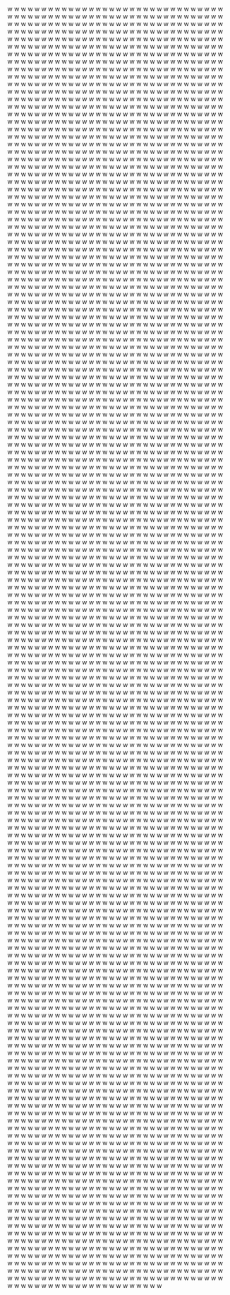
w
w
w
w
w
w
w
w
w
w
w
w
w
w
w
w
w
w
w
w
w
w
w
w
w
w
w
w
w
w
w
w
w
w
w
w
w
w
w
w
w
w
w
w
w
w
w
w
w
w
w
w
w
w
w
w
w
w
w
w
w
w
w
w
w
w
w
w
w
w
w
w
w
w
w
w
w
w
w
w
w
w
w
w
w
w
w
w
w
w
w
w
w
w
w
w
w
w
w
w
w
w
w
w
w
w
w
w
w
w
w
w
w
w
w
w
w
w
w
w
w
w
w
w
w
w
w
w
w
w
w
w
w
w
w
w
w
w
w
w
w
w
w
w
w
w
w
w
w
w
w
w
w
w
w
w
w
w
w
w
w
w
w
w
w
w
w
w
w
w
w
w
w
w
w
w
w
w
w
w
w
w
w
w
w
w
w
w
w
w
w
w
w
w
w
w
w
w
w
w
w
w
w
w
w
w
w
w
w
w
w
w
w
w
w
w
w
w
w
w
w
w
w
w
w
w
w
w
w
w
w
w
w
w
w
w
w
w
w
w
w
w
w
w
w
w
w
w
w
w
w
w
w
w
w
w
w
w
w
w
w
w
w
w
w
w
w
w
w
w
w
w
w
w
w
w
w
w
w
w
w
w
w
w
w
w
w
w
w
w
w
w
w
w
w
w
w
w
w
w
w
w
w
w
w
w
w
w
w
w
w
w
w
w
w
w
w
w
w
w
w
w
w
w
w
w
w
w
w
w
w
w
w
w
w
w
w
w
w
w
w
w
w
w
w
w
w
w
w
w
w
w
w
w
w
w
w
w
w
w
w
w
w
w
w
w
w
w
w
w
w
w
w
w
w
w
w
w
w
w
w
w
w
w
w
w
w
w
w
w
w
w
w
w
w
w
w
w
w
w
w
w
w
w
w
w
w
w
w
w
w
w
w
w
w
w
w
w
w
w
w
w
w
w
w
w
w
w
w
w
w
w
w
w
w
w
w
w
w
w
w
w
w
w
w
w
w
w
w
w
w
w
w
w
w
w
w
w
w
w
w
w
w
w
w
w
w
w
w
w
w
w
w
w
w
w
w
w
w
w
w
w
w
w
w
w
w
w
w
w
w
w
w
w
w
w
w
w
w
w
w
w
w
w
w
w
w
w
w
w
w
w
w
w
w
w
w
w
w
w
w
w
w
w
w
w
w
w
w
w
w
w
w
w
w
w
w
w
w
w
w
w
w
w
w
w
w
w
w
w
w
w
w
w
w
w
w
w
w
w
w
w
w
w
w
w
w
w
w
w
w
w
w
w
w
w
w
w
w
w
w
w
w
w
w
w
w
w
w
w
w
w
w
w
w
w
w
w
w
w
w
w
w
w
w
w
w
w
w
w
w
w
w
w
w
w
w
w
w
w
w
w
w
w
w
w
w
w
w
w
w
w
w
w
w
w
w
w
w
w
w
w
w
w
w
w
w
w
w
w
w
w
w
w
w
w
w
w
w
w
w
w
w
w
w
w
w
w
w
w
w
w
w
w
w
w
w
w
w
w
w
w
w
w
w
w
w
w
w
w
w
w
w
w
w
w
w
w
w
w
w
w
w
w
w
w
w
w
w
w
w
w
w
w
w
w
w
w
w
w
w
w
w
w
w
w
w
w
w
w
w
w
w
w
w
w
w
w
w
w
w
w
w
w
w
w
w
w
w
w
w
w
w
w
w
w
w
w
w
w
w
w
w
w
w
w
w
w
w
w
w
w
w
w
w
w
w
w
w
w
w
w
w
w
w
w
w
w
w
w
w
w
w
w
w
w
w
w
w
w
w
w
w
w
w
w
w
w
w
w
w
w
w
w
w
w
w
w
w
w
w
w
w
w
w
w
w
w
w
w
w
w
w
w
w
w
w
w
w
w
w
w
w
w
w
w
w
w
w
w
w
w
w
w
w
w
w
w
w
w
w
w
w
w
w
w
w
w
w
w
w
w
w
w
w
w
w
w
w
w
w
w
w
w
w
w
w
w
w
w
w
w
w
w
w
w
w
w
w
w
w
w
w
w
w
w
w
w
w
w
w
w
w
w
w
w
w
w
w
w
w
w
w
w
w
w
w
w
w
w
w
w
w
w
w
w
w
w
w
w
w
w
w
w
w
w
w
w
w
w
w
w
w
w
w
w
w
w
w
w
w
w
w
w
w
w
w
w
w
w
w
w
w
w
w
w
w
w
w
w
w
w
w
w
w
w
w
w
w
w
w
w
w
w
w
w
w
w
w
w
w
w
w
w
w
w
w
w
w
w
w
w
w
w
w
w
w
w
w
w
w
w
w
w
w
w
w
w
w
w
w
w
w
w
w
w
w
w
w
w
w
w
w
w
w
w
w
w
w
w
w
w
w
w
w
w
w
w
w
w
w
w
w
w
w
w
w
w
w
w
w
w
w
w
w
w
w
w
w
w
w
w
w
w
w
w
w
w
w
w
w
w
w
w
w
w
w
w
w
w
w
w
w
w
w
w
w
w
w
w
w
w
w
w
w
w
w
w
w
w
w
w
w
w
w
w
w
w
w
w
w
w
w
w
w
w
w
w
w
w
w
w
w
w
w
w
w
w
w
w
w
w
w
w
w
w
w
w
w
w
w
w
w
w
w
w
w
w
w
w
w
w
w
w
w
w
w
w
w
w
w
w
w
w
w
w
w
w
w
w
w
w
w
w
w
w
w
w
w
w
w
w
w
w
w
w
w
w
w
w
w
w
w
w
w
w
w
w
w
w
w
w
w
w
w
w
w
w
w
w
w
w
w
w
w
w
w
w
w
w
w
w
w
w
w
w
w
w
w
w
w
w
w
w
w
w
w
w
w
w
w
w
w
w
w
w
w
w
w
w
w
w
w
w
w
w
w
w
w
w
w
w
w
w
w
w
w
w
w
w
w
w
w
w
w
w
w
w
w
w
w
w
w
w
w
w
w
w
w
w
w
w
w
w
w
w
w
w
w
w
w
w
w
w
w
w
w
w
w
w
w
w
w
w
w
w
w
w
w
w
w
w
w
w
w
w
w
w
w
w
w
w
w
w
w
w
w
w
w
w
w
w
w
w
w
w
w
w
w
w
w
w
w
w
w
w
w
w
w
w
w
w
w
w
w
w
w
w
w
w
w
w
w
w
w
w
w
w
w
w
w
w
w
w
w
w
w
w
w
w
w
w
w
w
w
w
w
w
w
w
w
w
w
w
w
w
w
w
w
w
w
w
w
w
w
w
w
w
w
w
w
w
w
w
w
w
w
w
w
w
w
w
w
w
w
w
w
w
w
w
w
w
w
w
w
w
w
w
w
w
w
w
w
w
w
w
w
w
w
w
w
w
w
w
w
w
w
w
w
w
w
w
w
w
w
w
w
w
w
w
w
w
w
w
w
w
w
w
w
w
w
w
w
w
w
w
w
w
w
w
w
w
w
w
w
w
w
w
w
w
w
w
w
w
w
w
w
w
w
w
w
w
w
w
w
w
w
w
w
w
w
w
w
w
w
w
w
w
w
w
w
w
w
w
w
w
w
w
w
w
w
w
w
w
w
w
w
w
w
w
w
w
w
w
w
w
w
w
w
w
w
w
w
w
w
w
w
w
w
w
w
w
w
w
w
w
w
w
w
w
w
w
w
w
w
w
w
w
w
w
w
w
w
w
w
w
w
w
w
w
w
w
w
w
w
w
w
w
w
w
w
w
w
w
w
w
w
w
w
w
w
w
w
w
w
w
w
w
w
w
w
w
w
w
w
w
w
w
w
w
w
w
w
w
w
w
w
w
w
w
w
w
w
w
w
w
w
w
w
w
w
w
w
w
w
w
w
w
w
w
w
w
w
w
w
w
w
w
w
w
w
w
w
w
w
w
w
w
w
w
w
w
w
w
w
w
w
w
w
w
w
w
w
w
w
w
w
w
w
w
w
w
w
w
w
w
w
w
w
w
w
w
w
w
w
w
w
w
w
w
w
w
w
w
w
w
w
w
w
w
w
w
w
w
w
w
w
w
w
w
w
w
w
w
w
w
w
w
w
w
w
w
w
w
w
w
w
w
w
w
w
w
w
w
w
w
w
w
w
w
w
w
w
w
w
w
w
w
w
w
w
w
w
w
w
w
w
w
w
w
w
w
w
w
w
w
w
w
w
w
w
w
w
w
w
w
w
w
w
w
w
w
w
w
w
w
w
w
w
w
w
w
w
w
w
w
w
w
w
w
w
w
w
w
w
w
w
w
w
w
w
w
w
w
w
w
w
w
w
w
w
w
w
w
w
w
w
w
w
w
w
w
w
w
w
w
w
w
w
w
w
w
w
w
w
w
w
w
w
w
w
w
w
w
w
w
w
w
w
w
w
w
w
w
w
w
w
w
w
w
w
w
w
w
w
w
w
w
w
w
w
w
w
w
w
w
w
w
w
w
w
w
w
w
w
w
w
w
w
w
w
w
w
w
w
w
w
w
w
w
w
w
w
w
w
w
w
w
w
w
w
w
w
w
w
w
w
w
w
w
w
w
w
w
w
w
w
w
w
w
w
w
w
w
w
w
w
w
w
w
w
w
w
w
w
w
w
w
w
w
w
w
w
w
w
w
w
w
w
w
w
w
w
w
w
w
w
w
w
w
w
w
w
w
w
w
w
w
w
w
w
w
w
w
w
w
w
w
w
w
w
w
w
w
w
w
w
w
w
w
w
w
w
w
w
w
w
w
w
w
w
w
w
w
w
w
w
w
w
w
w
w
w
w
w
w
w
w
w
w
w
w
w
w
w
w
w
w
w
w
w
w
w
w
w
w
w
w
w
w
w
w
w
w
w
w
w
w
w
w
w
w
w
w
w
w
w
w
w
w
w
w
w
w
w
w
w
w
w
w
w
w
w
w
w
w
w
w
w
w
w
w
w
w
w
w
w
w
w
w
w
w
w
w
w
w
w
w
w
w
w
w
w
w
w
w
w
w
w
w
w
w
w
w
w
w
w
w
w
w
w
w
w
w
w
w
w
w
w
w
w
w
w
w
w
w
w
w
w
w
w
w
w
w
w
w
w
w
w
w
w
w
w
w
w
w
w
w
w
w
w
w
w
w
w
w
w
w
w
w
w
w
w
w
w
w
w
w
w
w
w
w
w
w
w
w
w
w
w
w
w
w
w
w
w
w
w
w
w
w
w
w
w
w
w
w
w
w
w
w
w
w
w
w
w
w
w
w
w
w
w
w
w
w
w
w
w
w
w
w
w
w
w
w
w
w
w
w
w
w
w
w
w
w
w
w
w
w
w
w
w
w
w
w
w
w
w
w
w
w
w
w
w
w
w
w
w
w
w
w
w
w
w
w
w
w
w
w
w
w
w
w
w
w
w
w
w
w
w
w
w
w
w
w
w
w
w
w
w
w
w
w
w
w
w
w
w
w
w
w
w
w
w
w
w
w
w
w
w
w
w
w
w
w
w
w
w
w
w
w
w
w
w
w
w
w
w
w
w
w
w
w
w
w
w
w
w
w
w
w
w
w
w
w
w
w
w
w
w
w
w
w
w
w
w
w
w
w
w
w
w
w
w
w
w
w
w
w
w
w
w
w
w
w
w
w
w
w
w
w
w
w
w
w
w
w
w
w
w
w
w
w
w
w
w
w
w
w
w
w
w
w
w
w
w
w
w
w
w
w
w
w
w
w
w
w
w
w
w
w
w
w
w
w
w
w
w
w
w
w
w
w
w
w
w
w
w
w
w
w
w
w
w
w
w
w
w
w
w
w
w
w
w
w
w
w
w
w
w
w
w
w
w
w
w
w
w
w
w
w
w
w
w
w
w
w
w
w
w
w
w
w
w
w
w
w
w
w
w
w
w
w
w
w
w
w
w
w
w
w
w
w
w
w
w
w
w
w
w
w
w
w
w
w
w
w
w
w
w
w
w
w
w
w
w
w
w
w
w
w
w
w
w
w
w
w
w
w
w
w
w
w
w
w
w
w
w
w
w
w
w
w
w
w
w
w
w
w
w
w
w
w
w
w
w
w
w
w
w
w
w
w
w
w
w
w
w
w
w
w
w
w
w
w
w
w
w
w
w
w
w
w
w
w
w
w
w
w
w
w
w
w
w
w
w
w
w
w
w
w
w
w
w
w
w
w
w
w
w
w
w
w
w
w
w
w
w
w
w
w
w
w
w
w
w
w
w
w
w
w
w
w
w
w
w
w
w
w
w
w
w
w
w
w
w
w
w
w
w
w
w
w
w
w
w
w
w
w
w
w
w
w
w
w
w
w
w
w
w
w
w
w
w
w
w
w
w
w
w
w
w
w
w
w
w
w
w
w
w
w
w
w
w
w
w
w
w
w
w
w
w
w
w
w
w
w
w
w
w
w
w
w
w
w
w
w
w
w
w
w
w
w
w
w
w
w
w
w
w
w
w
w
w
w
w
w
w
w
w
w
w
w
w
w
w
w
w
w
w
w
w
w
w
w
w
w
w
w
w
w
w
w
w
w
w
w
w
w
w
w
w
w
w
w
w
w
w
w
w
w
w
w
w
w
w
w
w
w
w
w
w
w
w
w
w
w
w
w
w
w
w
w
w
w
w
w
w
w
w
w
w
w
w
w
w
w
w
w
w
w
w
w
w
w
w
w
w
w
w
w
w
w
w
w
w
w
w
w
w
w
w
w
w
w
w
w
w
w
w
w
w
w
w
w
w
w
w
w
w
w
w
w
w
w
w
w
w
w
w
w
w
w
w
w
w
w
w
w
w
w
w
w
w
w
w
w
w
w
w
w
w
w
w
w
w
w
w
w
w
w
w
w
w
w
w
w
w
w
w
w
w
w
w
w
w
w
w
w
w
w
w
w
w
w
w
w
w
w
w
w
w
w
w
w
w
w
w
w
w
w
w
w
w
w
w
w
w
w
w
w
w
w
w
w
w
w
w
w
w
w
w
w
w
w
w
w
w
w
w
w
w
w
w
w
w
w
w
w
w
w
w
w
w
w
w
w
w
w
w
w
w
w
w
w
w
w
w
w
w
w
w
w
w
w
w
w
w
w
w
w
w
w
w
w
w
w
w
w
w
w
w
w
w
w
w
w
w
w
w
w
w
w
w
w
w
w
w
w
w
w
w
w
w
w
w
w
w
w
w
w
w
w
w
w
w
w
w
w
w
w
w
w
w
w
w
w
w
w
w
w
w
w
w
w
w
w
w
w
w
w
w
w
w
w
w
w
w
w
w
w
w
w
w
w
w
w
w
w
w
w
w
w
w
w
w
w
w
w
w
w
w
w
w
w
w
w
w
w
w
w
w
w
w
w
w
w
w
w
w
w
w
w
w
w
w
w
w
w
w
w
w
w
w
w
w
w
w
w
w
w
w
w
w
w
w
w
w
w
w
w
w
w
w
w
w
w
w
w
w
w
w
w
w
w
w
w
w
w
w
w
w
w
w
w
w
w
w
w
w
w
w
w
w
w
w
w
w
w
w
w
w
w
w
w
w
w
w
w
w
w
w
w
w
w
w
w
w
w
w
w
w
w
w
w
w
w
w
w
w
w
w
w
w
w
w
w
w
w
w
w
w
w
w
w
w
w
w
w
w
w
w
w
w
w
w
w
w
w
w
w
w
w
w
w
w
w
w
w
w
w
w
w
w
w
w
w
w
w
w
w
w
w
w
w
w
w
w
w
w
w
w
w
w
w
w
w
w
w
w
w
w
w
w
w
w
w
w
w
w
w
w
w
w
w
w
w
w
w
w
w
w
w
w
w
w
w
w
w
w
w
w
w
w
w
w
w
w
w
w
w
w
w
w
w
w
w
w
w
w
w
w
w
w
w
w
w
w
w
w
w
w
w
w
w
w
w
w
w
w
w
w
w
w
w
w
w
w
w
w
w
w
w
w
w
w
w
w
w
w
w
w
w
w
w
w
w
w
w
w
w
w
w
w
w
w
w
w
w
w
w
w
w
w
w
w
w
w
w
w
w
w
w
w
w
w
w
w
w
w
w
w
w
w
w
w
w
w
w
w
w
w
w
w
w
w
w
w
w
w
w
w
w
w
w
w
w
w
w
w
w
w
w
w
w
w
w
w
w
w
w
w
w
w
w
w
w
w
w
w
w
w
w
w
w
w
w
w
w
w
w
w
w
w
w
w
w
w
w
w
w
w
w
w
w
w
w
w
w
w
w
w
w
w
w
w
w
w
w
w
w
w
w
w
w
w
w
w
w
w
w
w
w
w
w
w
w
w
w
w
w
w
w
w
w
w
w
w
w
w
w
w
w
w
w
w
w
w
w
w
w
w
w
w
w
w
w
w
w
w
w
w
w
w
w
w
w
w
w
w
w
w
w
w
w
w
w
w
w
w
w
w
w
w
w
w
w
w
w
w
w
w
w
w
w
w
w
w
w
w
w
w
w
w
w
w
w
w
w
w
w
w
w
w
w
w
w
w
w
w
w
w
w
w
w
w
w
w
w
w
w
w
w
w
w
w
w
w
w
w
w
w
w
w
w
w
w
w
w
w
w
w
w
w
w
w
w
w
w
w
w
w
w
w
w
w
w
w
w
w
w
w
w
w
w
w
w
w
w
w
w
w
w
w
w
w
w
w
w
w
w
w
w
w
w
w
w
w
w
w
w
w
w
w
w
w
w
w
w
w
w
w
w
w
w
w
w
w
w
w
w
w
w
w
w
w
w
w
w
w
w
w
w
w
w
w
w
w
w
w
w
w
w
w
w
w
w
w
w
w
w
w
w
w
w
w
w
w
w
w
w
w
w
w
w
w
w
w
w
w
w
w
w
w
w
w
w
w
w
w
w
w
w
w
w
w
w
w
w
w
w
w
w
w
w
w
w
w
w
w
w
w
w
w
w
w
w
w
w
w
w
w
w
w
w
w
w
w
w
w
w
w
w
w
w
w
w
w
w
w
w
w
w
w
w
w
w
w
w
w
w
w
w
w
w
w
w
w
w
w
w
w
w
w
w
w
w
w
w
w
w
w
w
w
w
w
w
w
w
w
w
w
w
w
w
w
w
w
w
w
w
w
w
w
w
w
w
w
w
w
w
w
w
w
w
w
w
w
w
w
w
w
w
w
w
w
w
w
w
w
w
w
w
w
w
w
w
w
w
w
w
w
w
w
w
w
w
w
w
w
w
w
w
w
w
w
w
w
w
w
w
w
w
w
w
w
w
w
w
w
w
w
w
w
w
w
w
w
w
w
w
w
w
w
w
w
w
w
w
w
w
w
w
w
w
w
w
w
w
w
w
w
w
w
w
w
w
w
w
w
w
w
w
w
w
w
w
w
w
w
w
w
w
w
w
w
w
w
w
w
w
w
w
w
w
w
w
w
w
w
w
w
w
w
w
w
w
w
w
w
w
w
w
w
w
w
w
w
w
w
w
w
w
w
w
w
w
w
w
w
w
w
w
w
w
w
w
w
w
w
w
w
w
w
w
w
w
w
w
w
w
w
w
w
w
w
w
w
w
w
w
w
w
w
w
w
w
w
w
w
w
w
w
w
w
w
w
w
w
w
w
w
w
w
w
w
w
w
w
w
w
w
w
w
w
w
w
w
w
w
w
w
w
w
w
w
w
w
w
w
w
w
w
w
w
w
w
w
w
w
w
w
w
w
w
w
w
w
w
w
w
w
w
w
w
w
w
w
w
w
w
w
w
w
w
w
w
w
w
w
w
w
w
w
w
w
w
w
w
w
w
w
w
w
w
w
w
w
w
w
w
w
w
w
w
w
w
w
w
w
w
w
w
w
w
w
w
w
w
w
w
w
w
w
w
w
w
w
w
w
w
w
w
w
w
w
w
w
w
w
w
w
w
w
w
w
w
w
w
w
w
w
w
w
w
w
w
w
w
w
w
w
w
w
w
w
w
w
w
w
w
w
w
w
w
w
w
w
w
w
w
w
w
w
w
w
w
w
w
w
w
w
w
w
w
w
w
w
w
w
w
w
w
w
w
w
w
w
w
w
w
w
w
w
w
w
w
w
w
w
w
w
w
w
w
w
w
w
w
w
w
w
w
w
w
w
w
w
w
w
w
w
w
w
w
w
w
w
w
w
w
w
w
w
w
w
w
w
w
w
w
w
w
w
w
w
w
w
w
w
w
w
w
w
w
w
w
w
w
w
w
w
w
w
w
w
w
w
w
w
w
w
w
w
w
w
w
w
w
w
w
w
w
w
w
w
w
w
w
w
w
w
w
w
w
w
w
w
w
w
w
w
w
w
w
w
w
w
w
w
w
w
w
w
w
w
w
w
w
w
w
w
w
w
w
w
w
w
w
w
w
w
w
w
w
w
w
w
w
w
w
w
w
w
w
w
w
w
w
w
w
w
w
w
w
w
w
w
w
w
w
w
w
w
w
w
w
w
w
w
w
w
w
w
w
w
w
w
w
w
w
w
w
w
w
w
w
w
w
w
w
w
w
w
w
w
w
w
w
w
w
w
w
w
w
w
w
w
w
w
w
w
w
w
w
w
w
w
w
w
w
w
w
w
w
w
w
w
w
w
w
w
w
w
w
w
w
w
w
w
w
w
w
w
w
w
w
w
w
w
w
w
w
w
w
w
w
w
w
w
w
w
w
w
w
w
w
w
w
w
w
w
w
w
w
w
w
w
w
w
w
w
w
w
w
w
w
w
w
w
w
w
w
w
w
w
w
w
w
w
w
w
w
w
w
w
w
w
w
w
w
w
w
w
w
w
w
w
w
w
w
w
w
w
w
w
w
w
w
w
w
w
w
w
w
w
w
w
w
w
w
w
w
w
w
w
w
w
w
w
w
w
w
w
w
w
w
w
w
w
w
w
w
w
w
w
w
w
w
w
w
w
w
w
w
w
w
w
w
w
w
w
w
w
w
w
w
w
w
w
w
w
w
w
w
w
w
w
w
w
w
w
w
w
w
w
w
w
w
w
w
w
w
w
w
w
w
w
w
w
w
w
w
w
w
w
w
w
w
w
w
w
w
w
w
w
w
w
w
w
w
w
w
w
w
w
w
w
w
w
w
w
w
w
w
w
w
w
w
w
w
w
w
w
w
w
w
w
w
w
w
w
w
w
w
w
w
w
w
w
w
w
w
w
w
w
w
w
w
w
w
w
w
w
w
w
w
w
w
w
w
w
w
w
w
w
w
w
w
w
w
w
w
w
w
w
w
w
w
w
w
w
w
w
w
w
w
w
w
w
w
w
w
w
w
w
w
w
w
w
w
w
w
w
w
w
w
w
w
w
w
w
w
w
w
w
w
w
w
w
w
w
w
w
w
w
w
w
w
w
w
w
w
w
w
w
w
w
w
w
w
w
w
w
w
w
w
w
w
w
w
w
w
w
w
w
w
w
w
w
w
w
w
w
w
w
w
w
w
w
w
w
w
w
w
w
w
w
w
w
w
w
w
w
w
w
w
w
w
w
w
w
w
w
w
w
w
w
w
w
w
w
w
w
w
w
w
w
w
w
w
w
w
w
w
w
w
w
w
w
w
w
w
w
w
w
w
w
w
w
w
w
w
w
w
w
w
w
w
w
w
w
w
w
w
w
w
w
w
w
w
w
w
w
w
w
w
w
w
w
w
w
w
w
w
w
w
w
w
w
w
w
w
w
w
w
w
w
w
w
w
w
w
w
w
w
w
w
w
w
w
w
w
w
w
w
w
w
w
w
w
w
w
w
w
w
w
w
w
w
w
w
w
w
w
w
w
w
w
w
w
w
w
w
w
w
w
w
w
w
w
w
w
w
w
w
w
w
w
w
w
w
w
w
w
w
w
w
w
w
w
w
w
w
w
w
w
w
w
w
w
w
w
w
w
w
w
w
w
w
w
w
w
w
w
w
w
w
w
w
w
w
w
w
w
w
w
w
w
w
w
w
w
w
w
w
w
w
w
w
w
w
w
w
w
w
w
w
w
w
w
w
w
w
w
w
w
w
w
w
w
w
w
w
w
w
w
w
w
w
w
w
w
w
w
w
w
w
w
w
w
w
w
w
w
w
w
w
w
w
w
w
w
w
w
w
w
w
w
w
w
w
w
w
w
w
w
w
w
w
w
w
w
w
w
w
w
w
w
w
w
w
w
w
w
w
w
w
w
w
w
w
w
w
w
w
w
w
w
w
w
w
w
w
w
w
w
w
w
w
w
w
w
w
w
w
w
w
w
w
w
w
w
w
w
w
w
w
w
w
w
w
w
w
w
w
w
w
w
w
w
w
w
w
w
w
w
w
w
w
w
w
w
w
w
w
w
w
w
w
w
w
w
w
w
w
w
w
w
w
w
w
w
w
w
w
w
w
w
w
w
w
w
w
w
w
w
w
w
w
w
w
w
w
